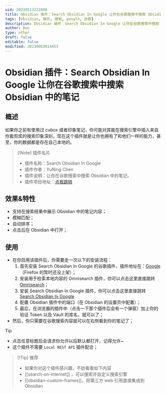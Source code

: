 ```yaml
---
uid: 20230513222808
title: Obsidian 插件：Search Obsidian In Google 让你在谷歌搜索中搜索 Obsidian 中的笔记
tags: [Obsidian, 插件, 搜索, google, 谷歌]
description: Obsidian 插件：Search Obsidian In Google 让你在谷歌搜索中搜索 Obsidian 中的笔记
author: Bon
type: other
draft: false
editable: false
modified: 20230603014453
---
```


# Obsidian 插件：Search Obsidian In Google 让你在谷歌搜索中搜索 Obsidian 中的笔记

## 概述

如果你之前有使用过 cubox 或者印象笔记，你可能对其能在搜索引擎中插入来自你裁剪库的搜索印象深刻，现在这个插件就是让你也拥有了和他们一样的能力，甚至，你的数据都是存在自己本地的。

> [!Note] 插件名片
> - 插件名称：Search Obsidian In Google
> - 插件作者：YuNing Chen
> - 插件说明：让你在谷歌搜索中搜索 Obsidian 中的笔记。
> - 插件项目地址：[点我跳转](https://github.com/qazxcdswe123/search-obsidian-in-google)

## 效果&特性

- 支持在搜索结果中展示 Obsidian 中的笔记内容；
- 模糊匹配；
- 自动排序；
- 点击后在 Obsidian 中打开；

## 使用

- 在你启用该插件后，你需要走一次以下的安装流程：
	1. 首先安装 Search Obsidian In Google 的谷歌插件，插件地址在：[Google](https://chrome.google.com/webstore/detail/search-obsidian-in-google/dkefnggaipjamcbnjdlapgilhlaikbme) （Firefox 的暂时还没上架）；
	2. 安装用于检索本地内容的 Omnisearch 插件，你可以点击这里直接跳转 [Omnisearch](obsidian://show-plugin?id=omnisearch)；
	3. 安装 Search Obsidian In Google 插件，你可以点击这里直接跳转 [Search Obsidian In Google](obsidian://show-plugin?id=search-obsidian-in-google)
	4. 配置 Obsidian 插件中的端口（在 Obsidian 的设置页中配置）；
	5. 最后，在浏览器的插件中（点击一下那个插件后会有一个弹窗）加上你的验证 Token 以及 Vault 的库名，就可以了；
- 然后，你只需要在谷歌搜索内容就可以在右侧看到你的笔记了；

> [!tip]
> - 点击任意标题后会请求你允许以后默认都打开，记得允许~
> - 这个插件不需要 `Local REST API` 插件配合；

> [!Tip] 推荐
> - 如果你对这个插件感兴趣，不妨看看如下内容
> - [[search-on-internet]] ，可以搜索并自定义搜索引擎
> - [[obsidian-custom-frames]]，将第三方 web 引用直接集成到 Obsidian
